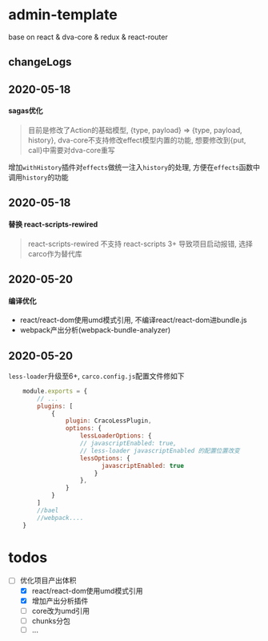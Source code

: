 # admin-template
base on react &amp; dva-core &amp; redux &amp; react-router

## changeLogs

## 2020-05-18

#### sagas优化

> 目前是修改了Action的基础模型, {type, payload} => {type, payload, history}, dva-core不支持修改effect模型内置的功能, 想要修改到{put, call}中需要对dva-core重写

 增加`withHistory`插件对`effects`做统一注入`history`的处理, 方便在`effects`函数中调用`history`的功能



## 2020-05-18

#### 替换 react-scripts-rewired

> react-scripts-rewired 不支持 react-scripts 3+ 导致项目启动报错, 选择carco作为替代库


## 2020-05-20

#### 编译优化
- react/react-dom使用umd模式引用, 不编译react/react-dom进bundle.js
- webpack产出分析(webpack-bundle-analyzer)

## 2020-05-20

`less-loader`升级至6+, `carco.config.js`配置文件修如下

```javascript
    module.exports = {
        // ...
        plugins: [
            {
                plugin: CracoLessPlugin,
                options: {
                    lessLoaderOptions: {
                    // javascriptEnabled: true,
                    // less-loader javascriptEnabled 的配置位置改变
                    lessOptions: {
                          javascriptEnabled: true
                        }
                    },
                }
            }
        ]
        //bael
        //webpack....
    }   
```

# todos

- [ ] 优化项目产出体积
    - [X] react/react-dom使用umd模式引用
    - [X] 增加产出分析插件
    - [ ] core改为umd引用 
    - [ ] chunks分包
    - [ ] ...
